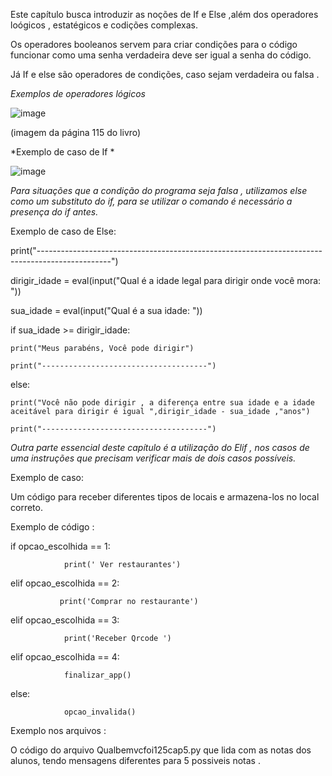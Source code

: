 Este capítulo busca introduzir as noções de If e Else ,além dos operadores loógicos , estatégicos e codições complexas. 

Os operadores booleanos servem para criar condições para o código funcionar como uma senha verdadeira deve ser igual a senha do código.

Já If e else são operadores de condições, caso sejam verdadeira ou falsa .


*Exemplos de operadores lógicos*

![image](https://github.com/user-attachments/assets/9f6dd472-9100-42f3-a195-54ec244028cb)

(imagem da página 115 do livro)



*Exemplo de caso de If *

![image](https://github.com/user-attachments/assets/58402ff1-21bd-4066-9079-d4ff9536f193)



*Para situações que a condição do programa seja falsa , utilizamos else como um substituto do if, para se utilizar o comando é necessário a presença do if antes.*


Exemplo de caso de Else:

print("------------------------------------------------------------------------------------------------")

dirigir_idade = eval(input("Qual é a idade legal para dirigir onde você mora: "))

sua_idade = eval(input("Qual é a sua idade: "))

if sua_idade >= dirigir_idade:

    print("Meus parabéns, Você pode dirigir")

    print("-------------------------------------")

else:

    print("Você não pode dirigir , a diferença entre sua idade e a idade aceitável para dirigir é igual ",dirigir_idade - sua_idade ,"anos")

    print("-------------------------------------")


*Outra parte essencial deste capítulo é a utilização do Elif , nos casos de uma instruções que precisam verificar mais de dois casos possíveis.*

Exemplo de caso: 

Um código para receber diferentes tipos de locais e armazena-los no local correto.

Exemplo de código : 

if opcao_escolhida == 1:

                print(' Ver restaurantes')

elif opcao_escolhida == 2:

               print('Comprar no restaurante')

elif opcao_escolhida == 3:

                print('Receber Qrcode ')
                
elif opcao_escolhida == 4:

                finalizar_app()
                
else:    

                opcao_invalida()

Exemplo nos arquivos :

O código do arquivo Qualbemvcfoi125cap5.py que lida com as notas dos alunos, tendo mensagens diferentes para 5 possiveis notas .
